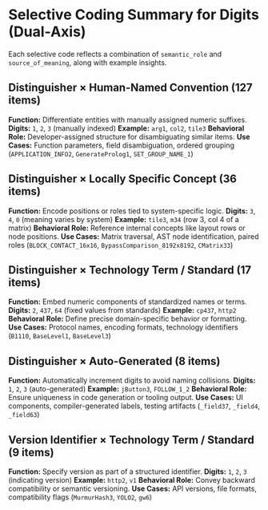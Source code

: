 # Selective Coding Summary for Digits (Dual-Axis)

Each selective code reflects a combination of `semantic_role` and `source_of_meaning`, along with example insights.

## Distinguisher × Human-Named Convention (127 items)
**Function:** Differentiate entities with manually assigned numeric suffixes.
**Digits:** `1`, `2`, `3` (manually indexed)
**Example:** `arg1`, `col2`, `tile3`
**Behavioral Role:** Developer-assigned structure for disambiguating similar items.
**Use Cases:** Function parameters, field disambiguation, ordered grouping (`APPLICATION_INFO2`, `GenerateProlog1`, `SET_GROUP_NAME_1`)

## Distinguisher × Locally Specific Concept (36 items)
**Function:** Encode positions or roles tied to system-specific logic.
**Digits:** `3`, `4`, `0` (meaning varies by system)
**Example:** `tile3`, `m34` (row 3, col 4 of a matrix)
**Behavioral Role:** Reference internal concepts like layout rows or node positions.
**Use Cases:** Matrix traversal, AST node identification, paired roles (`BLOCK_CONTACT_16x16`, `BypassComparison_8192x8192`, `CMatrix33`)

## Distinguisher × Technology Term / Standard (17 items)
**Function:** Embed numeric components of standardized names or terms.
**Digits:** `2`, `437`, `64` (fixed values from standards)
**Example:** `cp437`, `http2`
**Behavioral Role:** Define precise domain-specific behavior or formatting.
**Use Cases:** Protocol names, encoding formats, technology identifiers (`B1110`, `BaseLevel1`, `BaseLevel3`)

## Distinguisher × Auto-Generated (8 items)
**Function:** Automatically increment digits to avoid naming collisions.
**Digits:** `1`, `2`, `3` (auto-generated)
**Example:** `jButton3`, `FOLLOW_1_2`
**Behavioral Role:** Ensure uniqueness in code generation or tooling output.
**Use Cases:** UI components, compiler-generated labels, testing artifacts (`_field37`, `_field4`, `_field63`)

## Version Identifier × Technology Term / Standard (9 items)
**Function:** Specify version as part of a structured identifier.
**Digits:** `1`, `2`, `3` (indicating version)
**Example:** `http2`, `v1`
**Behavioral Role:** Convey backward compatibility or semantic versioning.
**Use Cases:** API versions, file formats, compatibility flags (`MurmurHash3`, `YOLO2`, `gw6`)
